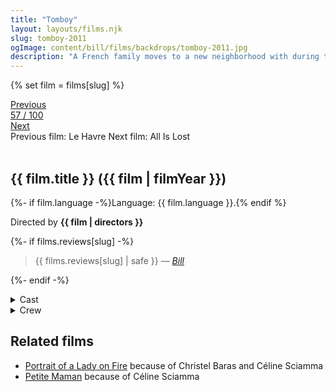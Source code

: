 ```yaml
---
title: "Tomboy"
layout: layouts/films.njk
slug: tomboy-2011
ogImage: content/bill/films/backdrops/tomboy-2011.jpg
description: "A French family moves to a new neighborhood with during the summer holidays. The story follows a 10-year-old gender non-conforming child, Laure, who experiments with their gender presentation, adopting the name Mikäel."
---
```


{% set film = films[slug] %}

<nav class="films">
  <div class="prev">
    <a href="../le-havre-2011"><i class="fa-solid fa-chevron-left fa-xs"></i> Previous</a>
  </div>
  <div>
    <a class="simple" href="../">57 / 100</a>
  </div>
  <div class="next">
    <a href="../all-is-lost-2013">Next <i class="fa-solid fa-chevron-right fa-xs"></i></a>
  </div>
  <div class="hint">
    <span class="prev-hint">
      <span class="sr-only">Previous film:</span>
      Le Havre
    </span>
    <span class="next-hint">
      <span class="sr-only">Next film:</span>
      All Is Lost
    </span>
  </div>
</nav>

<article class="film slug-tomboy-2011">
  <div class="backdrop-and-poster">
    <img class="poster" src="../films/posters/{{ slug }}.jpg" alt="">
    <img class="backdrop" src="../films/backdrops/{{ slug }}.jpg" alt="">
  </div>

  <h1>{{ film.title }} ({{ film | filmYear }})</h1>

  <p>
    {%- if film.language -%}Language: {{ film.language }}.{% endif %}
    
  </p>

  <p class="director">
    Directed by <strong>{{ film | directors }}</strong>
  </p>

  {%- if films.reviews[slug] -%}
    <blockquote> 
      {{ films.reviews[slug] | safe }} <em>—&nbsp;<a href="/bill">Bill</a></em>
    </blockquote> 
  {%- endif -%}

  <section class="film-detail">
    <div>
      <details>
        <summary>
          <i class="fa-solid fa-masks-theater"></i>
          Cast
        </summary>
        <ul>
          {%- for cast in film.credits.cast -%}
            <li>
              {{ cast.name }} as <em>{{ cast.character }}</em>
            </li>
          {%- endfor -%}
        </ul>
      </details>
      <details>
        <summary>
          <i class="fa-solid fa-clapperboard"></i>
          Crew
        </summary>
        <ul>
          {%- for crew in film.credits.crew -%}
            <li>
              {{ crew.name }} &mdash; <em>{{ crew.job }}</em>
            </li>
          {%- endfor -%}
        </ul>
      </details>
    </div>
  </section>

  <section class="related-films">
  <h2>Related films</h2>
  <ul>
    <li><a href="../portrait-of-a-lady-on-fire-2019">Portrait of a Lady on Fire</a> because of Christel Baras and Céline Sciamma</li>
<li><a href="../petite-maman-2021">Petite Maman</a> because of Céline Sciamma</li>
  </ul>
</section>

</article>
